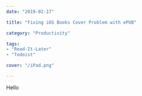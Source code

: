 ```yaml
---
date: "2019-02-17"

title: "Fixing iOS Books Cover Problem with ePUB"

category: "Productivity"

tags: 
- "Read-It-Later"
- "Todoist"

cover: "/iPad.png"

---
```


Hello 
